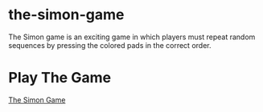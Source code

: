 # the-simon-game
The Simon game is an exciting game in which players must repeat random sequences by pressing the colored pads in the correct order.

# Play The Game
<a href="https://piyushkumar2600.github.io/the-simon-game/">The Simon Game</a>
